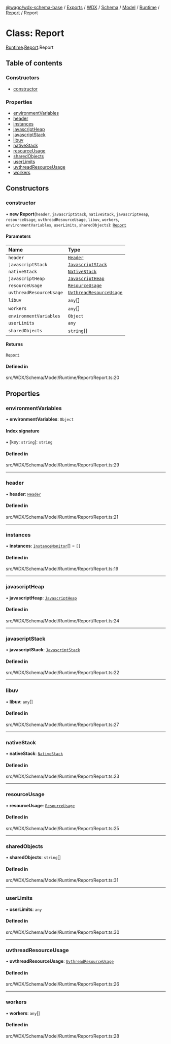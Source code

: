 [@wago/wdx-schema-base](../README.md) / [Exports](../modules.md) / [WDX](../modules/WDX.md) / [Schema](../modules/WDX.Schema.md) / [Model](../modules/WDX.Schema.Model.md) / [Runtime](../modules/WDX.Schema.Model.Runtime.md) / [Report](../modules/WDX.Schema.Model.Runtime.Report.md) / Report

# Class: Report

[Runtime](../modules/WDX.Schema.Model.Runtime.md).[Report](../modules/WDX.Schema.Model.Runtime.Report.md).Report

## Table of contents

### Constructors

- [constructor](WDX.Schema.Model.Runtime.Report.Report.md#constructor)

### Properties

- [environmentVariables](WDX.Schema.Model.Runtime.Report.Report.md#environmentvariables)
- [header](WDX.Schema.Model.Runtime.Report.Report.md#header)
- [instances](WDX.Schema.Model.Runtime.Report.Report.md#instances)
- [javascriptHeap](WDX.Schema.Model.Runtime.Report.Report.md#javascriptheap)
- [javascriptStack](WDX.Schema.Model.Runtime.Report.Report.md#javascriptstack)
- [libuv](WDX.Schema.Model.Runtime.Report.Report.md#libuv)
- [nativeStack](WDX.Schema.Model.Runtime.Report.Report.md#nativestack)
- [resourceUsage](WDX.Schema.Model.Runtime.Report.Report.md#resourceusage)
- [sharedObjects](WDX.Schema.Model.Runtime.Report.Report.md#sharedobjects)
- [userLimits](WDX.Schema.Model.Runtime.Report.Report.md#userlimits)
- [uvthreadResourceUsage](WDX.Schema.Model.Runtime.Report.Report.md#uvthreadresourceusage)
- [workers](WDX.Schema.Model.Runtime.Report.Report.md#workers)

## Constructors

### constructor

• **new Report**(`header`, `javascriptStack`, `nativeStack`, `javascriptHeap`, `resourceUsage`, `uvthreadResourceUsage`, `libuv`, `workers`, `environmentVariables`, `userLimits`, `sharedObjects`): [`Report`](WDX.Schema.Model.Runtime.Report.Report.md)

#### Parameters

| Name | Type |
| :------ | :------ |
| `header` | [`Header`](WDX.Schema.Model.Runtime.Report.Header.md) |
| `javascriptStack` | [`JavascriptStack`](WDX.Schema.Model.Runtime.Report.JavascriptStack.md) |
| `nativeStack` | [`NativeStack`](WDX.Schema.Model.Runtime.Report.NativeStack.md) |
| `javascriptHeap` | [`JavascriptHeap`](WDX.Schema.Model.Runtime.Report.JavascriptHeap.md) |
| `resourceUsage` | [`ResourceUsage`](WDX.Schema.Model.Runtime.Report.ResourceUsage.md) |
| `uvthreadResourceUsage` | [`UvthreadResourceUsage`](WDX.Schema.Model.Runtime.Report.UvthreadResourceUsage.md) |
| `libuv` | `any`[] |
| `workers` | `any`[] |
| `environmentVariables` | `Object` |
| `userLimits` | `any` |
| `sharedObjects` | `string`[] |

#### Returns

[`Report`](WDX.Schema.Model.Runtime.Report.Report.md)

#### Defined in

src/WDX/Schema/Model/Runtime/Report/Report.ts:20

## Properties

### environmentVariables

• **environmentVariables**: `Object`

#### Index signature

▪ [key: `string`]: `string`

#### Defined in

src/WDX/Schema/Model/Runtime/Report/Report.ts:29

___

### header

• **header**: [`Header`](WDX.Schema.Model.Runtime.Report.Header.md)

#### Defined in

src/WDX/Schema/Model/Runtime/Report/Report.ts:21

___

### instances

• **instances**: [`InstanceMonitor`](WDX.Schema.Model.Instance.InstanceMonitor.md)[] = `[]`

#### Defined in

src/WDX/Schema/Model/Runtime/Report/Report.ts:19

___

### javascriptHeap

• **javascriptHeap**: [`JavascriptHeap`](WDX.Schema.Model.Runtime.Report.JavascriptHeap.md)

#### Defined in

src/WDX/Schema/Model/Runtime/Report/Report.ts:24

___

### javascriptStack

• **javascriptStack**: [`JavascriptStack`](WDX.Schema.Model.Runtime.Report.JavascriptStack.md)

#### Defined in

src/WDX/Schema/Model/Runtime/Report/Report.ts:22

___

### libuv

• **libuv**: `any`[]

#### Defined in

src/WDX/Schema/Model/Runtime/Report/Report.ts:27

___

### nativeStack

• **nativeStack**: [`NativeStack`](WDX.Schema.Model.Runtime.Report.NativeStack.md)

#### Defined in

src/WDX/Schema/Model/Runtime/Report/Report.ts:23

___

### resourceUsage

• **resourceUsage**: [`ResourceUsage`](WDX.Schema.Model.Runtime.Report.ResourceUsage.md)

#### Defined in

src/WDX/Schema/Model/Runtime/Report/Report.ts:25

___

### sharedObjects

• **sharedObjects**: `string`[]

#### Defined in

src/WDX/Schema/Model/Runtime/Report/Report.ts:31

___

### userLimits

• **userLimits**: `any`

#### Defined in

src/WDX/Schema/Model/Runtime/Report/Report.ts:30

___

### uvthreadResourceUsage

• **uvthreadResourceUsage**: [`UvthreadResourceUsage`](WDX.Schema.Model.Runtime.Report.UvthreadResourceUsage.md)

#### Defined in

src/WDX/Schema/Model/Runtime/Report/Report.ts:26

___

### workers

• **workers**: `any`[]

#### Defined in

src/WDX/Schema/Model/Runtime/Report/Report.ts:28
